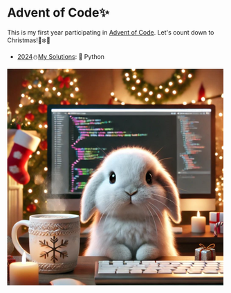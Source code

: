 # Advent of Code✨

This is my first year participating in [Advent of Code](https://adventofcode.com/). Let's count down to Christmas!🎄❄️🐰

* [2024](https://adventofcode.com/2024)⛄️[My Solutions](https://github.com/XinyuJi/Advent-of-Code/tree/master/2024/): 🐍 Python

<img src="Xmas/little_bread.jpg" alt="Xmas" width="500" />
